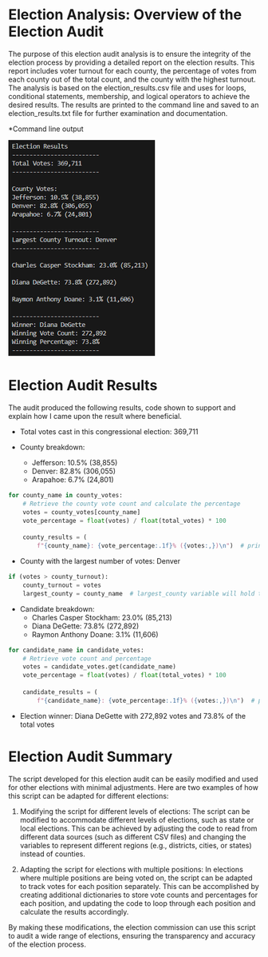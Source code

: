 # Election Analysis: Overview of the Election Audit

The purpose of this election audit analysis is to ensure the integrity of the election process by providing a detailed report on the election results. This report includes voter turnout for each county, the percentage of votes from each county out of the total count, and the county with the highest turnout. The analysis is based on the election_results.csv file and uses for loops, conditional statements, membership, and logical operators to achieve the desired results. The results are printed to the command line and saved to an election_results.txt file for further examination and documentation.

*Command line output

![Election Audit Results Screenshot](./analysis/Deliverable%201%20Print%20Screenshot%202023-05-13%20111337.png)

# Election Audit Results

The audit produced the following results, code shown to support and explain how I came upon the result where beneficial.

* Total votes cast in this congressional election: 369,711

* County breakdown:
  * Jefferson: 10.5% (38,855)
  * Denver: 82.8% (306,055)
  * Arapahoe: 6.7% (24,801)
```python
for county_name in county_votes:
    # Retrieve the county vote count and calculate the percentage
    votes = county_votes[county_name]
    vote_percentage = float(votes) / float(total_votes) * 100

    county_results = (
        f"{county_name}: {vote_percentage:.1f}% ({votes:,})\n")  # prints each county's vote count and percentage
```
* County with the largest number of votes: Denver
```python
if (votes > county_turnout):
    county_turnout = votes
    largest_county = county_name  # largest_county variable will hold the county with the largest turnout
```

* Candidate breakdown:
  * Charles Casper Stockham: 23.0% (85,213)
  * Diana DeGette: 73.8% (272,892)
  * Raymon Anthony Doane: 3.1% (11,606)
```python
for candidate_name in candidate_votes:
    # Retrieve vote count and percentage
    votes = candidate_votes.get(candidate_name)
    vote_percentage = float(votes) / float(total_votes) * 100

    candidate_results = (
        f"{candidate_name}: {vote_percentage:.1f}% ({votes:,})\n")  # prints each candidate's vote count and percentage
```

* Election winner: Diana DeGette with 272,892 votes and 73.8% of the total votes

# Election Audit Summary

The script developed for this election audit can be easily modified and used for other elections with minimal adjustments. Here are two examples of how this script can be adapted for different elections:

1. Modifying the script for different levels of elections: The script can be modified to accommodate different levels of elections, such as state or local elections. This can be achieved by adjusting the code to read from different data sources (such as different CSV files) and changing the variables to represent different regions (e.g., districts, cities, or states) instead of counties.

2. Adapting the script for elections with multiple positions: In elections where multiple positions are being voted on, the script can be adapted to track votes for each position separately. This can be accomplished by creating additional dictionaries to store vote counts and percentages for each position, and updating the code to loop through each position and calculate the results accordingly.

By making these modifications, the election commission can use this script to audit a wide range of elections, ensuring the transparency and accuracy of the election process.
